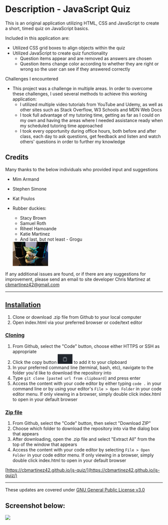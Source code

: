 # Description - JavaScript Quiz

This is an original application utilizing HTML, CSS and JavaScript to create a short, timed quiz on JavaScript basics. 


Included in this application are:
* Utilized CSS grid boxes to align objects within the quiz
* Utilized JavaScript to create quiz functionality
    * Question items appear and are removed as answers are chosen
    * Question items change color according to whether they are right or wrong so the user can see if they answered correctly

Challenges I encountered
* This project was a challenge in multiple areas. In order to overcome these challenges, I used several methods to achieve this working application:
    * I utilized multiple video tutorials from YouTube and Udemy, as well as other sites such as Stack Overflow, W3 Schools and MDN Web Docs
    * I took full advantage of my tutoring time, getting as far as I could on my own and having the areas where I needed assistance ready when my scheduled tutoring time approached
    * I took every opportunity during office hours, both before and after class, each day to ask questions, get feedback and listen and watch others' questions in order to further my knowledge

## Credits
Many thanks to the below individuals who provided input and suggestions
* Mim Armand
* Stephen Simone
* Kat Poulos
* Rubber duckies:
    * Stacy Brown
    * Samuel Roth
    * Riheel Hamoande
    * Katie Martinez
    * And last, but not least - Grogu
        
    <img src="./assets/images/grogu.png">

If any additional issues are found, or if there are any suggestions for improvement, please send an email to site developer Chris Martinez at cbmartinez42@gmail.com

---

## <ins>Installation</ins>
1.  Clone or download .zip file from Github to your local computer
2.  Open index.html via your preferred browser or code/text editor

### <ins>Cloning</ins>
1. From Github, select the "Code" button, choose either HTTPS or SSH as appropriate
2. Click the copy button <img src="./assets/images/copy-button.PNG"> to add it to your clipboard
3. In your preferred command line (terminal, bash, etc), navigate to the folder you'd like to download the repository into
4. Type `git clone [pasted url from clipboard]` and press enter
5. Access the content with your code editor by either typing `code .` in your command line or by using your editor's `File > Open Folder` in your code editor menu. If only viewing in a browser, simply double click index.html to open in your default browser


### <ins>Zip file</ins>
1. From Github, select the "Code" button, then select "Download ZIP"
2. Choose which folder to download the repository into via the dialog box that appears
3. After downloading, open the .zip file and select "Extract All" from the top of the window that appears
4. Access the content with your code editor by selecting `File > Open Folder` in your code editor menu. If only viewing in a browser, simply double click index.html to open in your default browser

[https://cbmartinez42.github.io/js-quiz/](https://cbmartinez42.github.io/js-quiz/)

---

These updates are covered under [GNU General Public License v3.0](./COPYING.txt)

## Screenshot below:

<img src="./assets/images/js-quiz.gif">